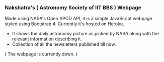 ### Nakshatra's ( Astronomy Society of IIT BBS ) Webpage

Made using NASA's Open APOD API, it is a simple JavaScript webpage styled using Bootstrap 4. Currently it's hosted on Heroku.

+ It shows the daily astronomy picture as picked by NASA along with the relevant information describing it.
+ Collection of all the newsletters published till now.

( The webpage is currently down. )
